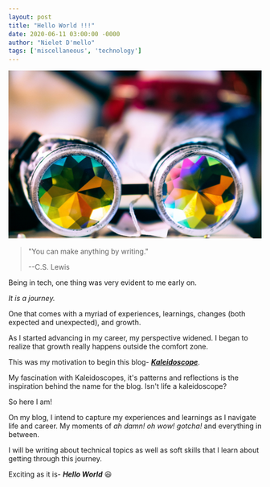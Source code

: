 ```yaml
---
layout: post
title: "Hello World !!!"
date: 2020-06-11 03:00:00 -0000
author: "Nielet D'mello"
tags: ['miscellaneous', 'technology']
---
```

  

![Kaleidoscope!](/images/kaleidoscope.jpg  "Kaleidoscope- Photo by Malcolm Lightbody on Unsplash")

  

>  "You can make anything by writing."
> 
>  --C.S. Lewis

  

Being in tech, one thing was very evident to me early on.

*It is a journey.*

One that comes with a myriad of experiences, learnings, changes (both expected and unexpected), and growth.

As I started advancing in my career, my perspective widened. I began to realize that growth really happens outside the comfort zone.

This was my motivation to begin this blog- ***[Kaleidoscope](https://en.wikipedia.org/wiki/Kaleidoscope)***.


My fascination with Kaleidoscopes, it's patterns and reflections is the inspiration behind the name for the blog. Isn't life a kaleidoscope?

So here I am! 

On my blog, I intend to capture my experiences and learnings as I navigate life and career. My moments of *ah damn! oh wow! gotcha!* and everything in between.

I will be writing about technical topics as well as soft skills that I learn about getting through this journey.

Exciting as it is- ***Hello World*** 😃
